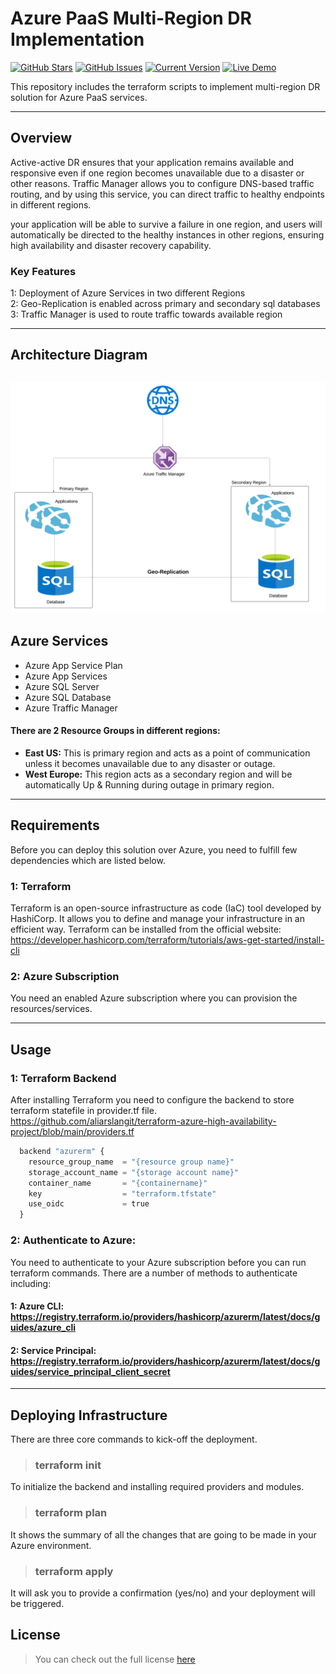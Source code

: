 Azure PaaS Multi-Region DR Implementation
============
[![GitHub Stars](https://img.shields.io/github/stars/IgorAntun/node-chat.svg)](https://github.com/aliarslangit/terraform-azure-high-availability-project/stargazers) [![GitHub Issues](https://img.shields.io/github/issues/IgorAntun/node-chat.svg)](https://github.com/aliarslangit/terraform-azure-high-availability-project/issues) [![Current Version](https://img.shields.io/badge/version-1.0.0-green.svg)](https://github.com/aliarslangit/terraform-azure-high-availability-project) [![Live Demo](https://img.shields.io/badge/demo-online-green.svg)](https://igorantun.com/chat) 

This repository includes the terraform scripts to implement multi-region DR solution for Azure PaaS services.

---
## Overview

Active-active DR ensures that your application remains available and responsive even if one region becomes unavailable due to a disaster or other reasons. Traffic Manager allows you to configure DNS-based traffic routing, and by using this service, you can direct traffic to healthy endpoints in different regions.

your application will be able to survive a failure in one region, and users will automatically be directed to the healthy instances in other regions, ensuring high availability and disaster recovery capability.

### Key Features
1: Deployment of Azure Services in two different Regions <br>
2: Geo-Replication is enabled across primary and secondary sql databases <br>
3: Traffic Manager is used to route traffic towards available region

---

## Architecture Diagram

![image](https://github.com/aliarslangit/terraform-azure-high-availability-project/blob/main/Active-Active-DR.png)
---

## Azure Services
- Azure App Service Plan 
- Azure App Services 
- Azure SQL Server
- Azure SQL Database
- Azure Traffic Manager

#### There are 2 Resource Groups in different regions:
- **East US:** This is primary region and acts as a point of communication unless it becomes unavailable due to any disaster or outage.
- **West Europe:** This region acts as a secondary region and will be automatically Up & Running during outage in primary region.
---



## Requirements
Before you can deploy this solution over Azure, you need to fulfill few dependencies which are listed below.
### 1: Terraform
Terraform is an open-source infrastructure as code (IaC) tool developed by HashiCorp. It allows you to define and manage your infrastructure in an efficient way. Terraform can be installed from the official website: https://developer.hashicorp.com/terraform/tutorials/aws-get-started/install-cli

### 2: Azure Subscription
You need an enabled Azure subscription where you can provision the resources/services.

---
## Usage
### 1: Terraform Backend
After installing Terraform you need to configure the backend to store terraform statefile in provider.tf file.
https://github.com/aliarslangit/terraform-azure-high-availability-project/blob/main/providers.tf
```python
  backend "azurerm" {
    resource_group_name  = "{resource group name}"
    storage_account_name = "{storage account name}"
    container_name       = "{containername}"
    key                  = "terraform.tfstate"
    use_oidc             = true
  }
```
### 2: Authenticate to Azure:
You need to authenticate to your Azure subscription before you can run terraform commands. There are a number of methods to authenticate including:
#### 1: Azure CLI: https://registry.terraform.io/providers/hashicorp/azurerm/latest/docs/guides/azure_cli
#### 2: Service Principal: https://registry.terraform.io/providers/hashicorp/azurerm/latest/docs/guides/service_principal_client_secret


---
## Deploying Infrastructure
There are three core commands to kick-off the deployment.
> ### terraform init  <br>
To initialize the backend and installing required providers and modules.

> ### terraform plan  <br>
It shows the summary of all the changes that are going to be made in your Azure environment.
> ### terraform apply
It will ask you to provide a confirmation (yes/no) and your deployment will be triggered.
## License
>You can check out the full license [here](https://github.com/aliarslangit/terraform-azure-high-availability-project/blob/main/license.txt)

